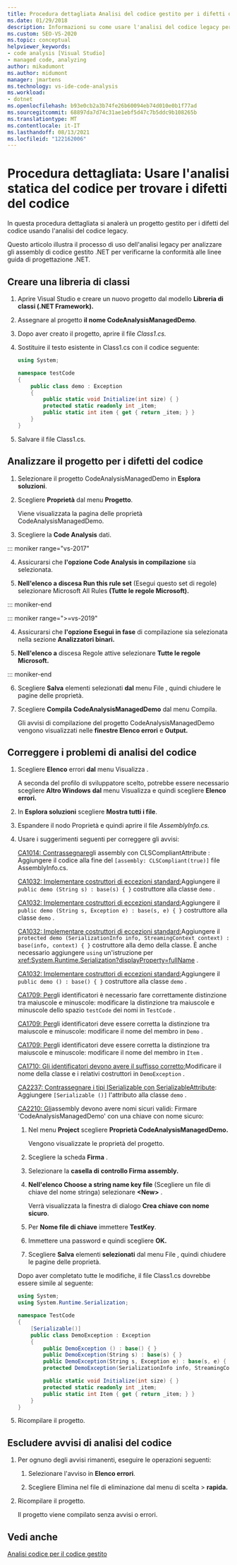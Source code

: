 ```yaml
---
title: Procedura dettagliata Analisi del codice gestito per i difetti del | Microsoft Docs
ms.date: 01/29/2018
description: Informazioni su come usare l'analisi del codice legacy per analizzare gli assembly di codice gestito .NET. Vedere come verificare la presenza di difetti e la conformità alle linee guida di progettazione .NET.
ms.custom: SEO-VS-2020
ms.topic: conceptual
helpviewer_keywords:
- code analysis [Visual Studio]
- managed code, analyzing
author: mikadumont
ms.author: midumont
manager: jmartens
ms.technology: vs-ide-code-analysis
ms.workload:
- dotnet
ms.openlocfilehash: b93e0cb2a3b74fe26b60094eb74d010e0b1f77ad
ms.sourcegitcommit: 68897da7d74c31ae1ebf5d47c7b5ddc9b108265b
ms.translationtype: MT
ms.contentlocale: it-IT
ms.lasthandoff: 08/13/2021
ms.locfileid: "122162006"
---
```

# <a name="walkthrough-use-static-code-analysis-to-find-code-defects"></a>Procedura dettagliata: Usare l'analisi statica del codice per trovare i difetti del codice

In questa procedura dettagliata si analerà un progetto gestito per i difetti del codice usando l'analisi del codice legacy.

Questo articolo illustra il processo di uso dell'analisi legacy per analizzare gli assembly di codice gestito .NET per verificarne la conformità alle linee guida di progettazione .NET.

## <a name="create-a-class-library"></a>Creare una libreria di classi

1. Aprire Visual Studio e creare un nuovo progetto dal modello **Libreria di classi (.NET Framework).**

1. Assegnare al progetto **il nome CodeAnalysisManagedDemo**.

1. Dopo aver creato il progetto, aprire il file *Class1.cs.*

1. Sostituire il testo esistente in Class1.cs con il codice seguente:

   ```csharp
   using System;

   namespace testCode
   {
       public class demo : Exception
       {
           public static void Initialize(int size) { }
           protected static readonly int _item;
           public static int item { get { return _item; } }
       }
   }
   ```

1. Salvare il file Class1.cs.

## <a name="analyze-the-project-for-code-defects"></a>Analizzare il progetto per i difetti del codice

1. Selezionare il progetto CodeAnalysisManagedDemo in **Esplora soluzioni**.

2. Scegliere **Proprietà** dal menu **Progetto**.

   Viene visualizzata la pagina delle proprietà CodeAnalysisManagedDemo.

3. Scegliere la **Code Analysis** dati.

::: moniker range="vs-2017"

4. Assicurarsi che **l'opzione Code Analysis in compilazione** sia selezionata.

5. **Nell'elenco a discesa Run this rule set** (Esegui questo set di regole) selezionare Microsoft All Rules **(Tutte le regole Microsoft).**

::: moniker-end

::: moniker range=">=vs-2019"

4. Assicurarsi che **l'opzione Esegui in fase** di compilazione sia selezionata nella sezione **Analizzatori binari.**

5. **Nell'elenco a** discesa Regole attive selezionare **Tutte le regole Microsoft.**

::: moniker-end

6. Scegliere **Salva** elementi selezionati **dal** menu File , quindi chiudere le pagine delle proprietà.

7. Scegliere **Compila** **CodeAnalysisManagedDemo** dal menu Compila.

    Gli avvisi di compilazione del progetto CodeAnalysisManagedDemo vengono visualizzati nelle **finestre Elenco errori** e **Output.**

## <a name="correct-the-code-analysis-issues"></a>Correggere i problemi di analisi del codice

1. Scegliere **Elenco** errori **dal** menu Visualizza .

    A seconda del profilo di sviluppatore scelto, potrebbe essere necessario scegliere **Altro Windows** **dal** menu Visualizza e quindi scegliere **Elenco errori.**

1. In **Esplora soluzioni** scegliere **Mostra tutti i file**.

1. Espandere il nodo Proprietà e quindi aprire il file *AssemblyInfo.cs.*

1. Usare i suggerimenti seguenti per correggere gli avvisi:

   [CA1014: Contrassegnare](/dotnet/fundamentals/code-analysis/quality-rules/ca1014)gli assembly con CLSCompliantAttribute : Aggiungere il codice alla fine del `[assembly: CLSCompliant(true)]` file AssemblyInfo.cs.

   [CA1032: Implementare costruttori di eccezioni standard:](/dotnet/fundamentals/code-analysis/quality-rules/ca1032)Aggiungere il `public demo (String s) : base(s) { }` costruttore alla classe `demo` .

   [CA1032: Implementare costruttori di eccezioni standard:](/dotnet/fundamentals/code-analysis/quality-rules/ca1032)Aggiungere il `public demo (String s, Exception e) : base(s, e) { }` costruttore alla classe `demo` .

   [CA1032: Implementare costruttori di eccezioni standard:](/dotnet/fundamentals/code-analysis/quality-rules/ca1032)Aggiungere il `protected demo (SerializationInfo info, StreamingContext context) : base(info, context) { }` costruttore alla demo della classe. È anche necessario aggiungere `using` un'istruzione per <xref:System.Runtime.Serialization?displayProperty=fullName> .

   [CA1032: Implementare costruttori di eccezioni standard:](/dotnet/fundamentals/code-analysis/quality-rules/ca1032)Aggiungere il `public demo () : base() { }` costruttore alla classe `demo` .

   [CA1709: Per](../code-quality/ca1709.md)gli identificatori è necessario fare correttamente distinzione tra maiuscole e minuscole: modificare la distinzione tra maiuscole e minuscole dello spazio `testCode` dei nomi in `TestCode` .

   [CA1709: Per](../code-quality/ca1709.md)gli identificatori deve essere corretta la distinzione tra maiuscole e minuscole: modificare il nome del membro in `Demo` .

   [CA1709: Per](../code-quality/ca1709.md)gli identificatori deve essere corretta la distinzione tra maiuscole e minuscole: modificare il nome del membro in `Item` .

   [CA1710: Gli identificatori devono avere il suffisso corretto:](/dotnet/fundamentals/code-analysis/quality-rules/ca1710)Modificare il nome della classe e i relativi costruttori in `DemoException` .

   [CA2237: Contrassegnare i tipi ISerializable con SerializableAttribute](/dotnet/fundamentals/code-analysis/quality-rules/ca2237): Aggiungere `[Serializable ()]` l'attributo alla classe `demo` .

   [CA2210: Gli](../code-quality/ca2210.md)assembly devono avere nomi sicuri validi: Firmare 'CodeAnalysisManagedDemo' con una chiave con nome sicuro:

   1. Nel menu **Project** scegliere **Proprietà CodeAnalysisManagedDemo.**

      Vengono visualizzate le proprietà del progetto.

   1. Scegliere la scheda **Firma** .

   1. Selezionare la **casella di controllo Firma assembly.**

   1. **Nell'elenco Choose a string name key file** (Scegliere un file di chiave del nome stringa) selezionare **\<New>** .

      Verrà visualizzata la finestra di dialogo **Crea chiave con nome sicuro**.

   1. Per **Nome file di chiave** immettere **TestKey**.

   1. Immettere una password e quindi scegliere **OK.**

   1. Scegliere **Salva** elementi **selezionati** dal menu File , quindi chiudere le pagine delle proprietà.

   Dopo aver completato tutte le modifiche, il file Class1.cs dovrebbe essere simile al seguente:

   ```csharp
   using System;
   using System.Runtime.Serialization;

   namespace TestCode
   {
       [Serializable()]
       public class DemoException : Exception
       {
           public DemoException () : base() { }
           public DemoException(String s) : base(s) { }
           public DemoException(String s, Exception e) : base(s, e) { }
           protected DemoException(SerializationInfo info, StreamingContext context) : base(info, context) { }

           public static void Initialize(int size) { }
           protected static readonly int _item;
           public static int Item { get { return _item; } }
       }
   }
   ```

1. Ricompilare il progetto.

## <a name="exclude-code-analysis-warnings"></a>Escludere avvisi di analisi del codice

1. Per ognuno degli avvisi rimanenti, eseguire le operazioni seguenti:

    1. Selezionare l'avviso in **Elenco errori**.

    1. Scegliere Elimina nel file di eliminazione dal menu di scelta  >  **rapida.**

1. Ricompilare il progetto.

     Il progetto viene compilato senza avvisi o errori.

## <a name="see-also"></a>Vedi anche

[Analisi codice per il codice gestito](../code-quality/code-analysis-for-managed-code-overview.md)
